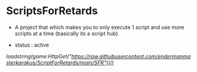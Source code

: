 # ScriptsForRetards
- A project that which makes you to only execute 1 script and use more scripts at a time (basically its a script hub)


- status : active

*loadstring(game:HttpGet("https://raw.githubusercontent.com/endermanmasterkarakus/ScriptForRetards/main/SFR"))()*
